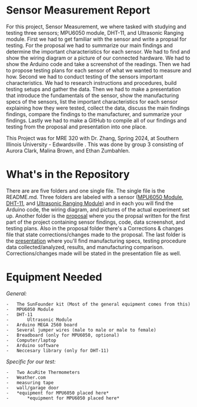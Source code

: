 # Sensor Measurement Report 
  For this project, Sensor Measurement, we where tasked with studying and testing three sensors; MPU6050 module, DHT-11, and Ultrasonic Ranging module.
  First we had to get familiar with the sensor and write a propsal for testing. For the proposal we had to  summarize our main findings and determine the important characteristics for each sensor. We had to find and show the wiring diagram or a picture of our connected hardware. We had to show the Arduino code and take a screenshot of the readings. Then we had to propose testing plans for each sensor of what we wanted to measure and how.
  Second we had to conduct testing of the sensors important characteristics. We had to research instructions and procedures, build testing setups and gather the data. Then we had to make a presentation that introduce the fundamentals of the sensor, show the manufacturing specs of the sensors, list the important characteristics for each sensor explaining how they were tested, collect the data, discuss the main findings findings, compare the findings to the manufacturer, and summarize your findings.
  Lastly we had to make a GitHub to compile all of our findings and testing from the proposal and presentation into one place.
  
  This Project was for MRE 320 with Dr. Zhang, Spring 2024, at Southern Illinois University - Edwardsville . This was done by group 3 consisting of Aurora Clark, Malina Brown, and Ethan Zumbahlen. 

  # What's in the Repository
  There are are five folders and one single file. The single file is the README.md. Three folders are labeled with a sensor ([MPU6050 Module](https://github.com/malibro1/Sensor-Measurements/tree/main/MPU6050%20Module), [DHT-11](https://github.com/malibro1/Sensor-Measurements/tree/main/DHT-11), and [Ultrasonic Ranging Module](https://github.com/malibro1/Sensor-Measurements/tree/main/Ultrasonic%20Ranging%20Module)) and in each you will find the Arduino code, the wiring diagram, and pictures of the actual experiment set up. Another folder is the [proposal](https://github.com/malibro1/Sensor-Measurements/tree/main/Proposal) where you the propsal written for the first part of the project containing sensor findings, code, data screenshot, and testing plans. Also in the proposal folder there's a Corrections & changes file that state corrections/changes made to the proposal. The last folder is the [presentation](https://github.com/malibro1/Sensor-Measurements/tree/main/Presentation) where you'll find manufacturing specs, testing procedure data collected/analyzed, results, and manufacturing comparison. Corrections/changes made will be stated in the presentation file as well.

  # Equipment Needed
  _General:_
   
    -	The SunFounder kit (Most of the general equipment comes from this)
    -	MPU6050 Module
    -	DHT-11
    -       Ultrasonic Module
    -	Arduino MEGA 2560 board
    -	Several jumper wires (male to male or male to female)
    -	Breadboard (only for MPU6050, optional)
    -	Computer/laptop
    -	Arduino software
    -	Neccesary library (only for DHT-11)
  
  _Specific for our test:_
  
    -	Two AcuRite Thermometers
    -	Weather.com
    -	measuring tape
    -	wall/garage door
    -	*equipment for MPU6050 placed here*
    -       *equipment for MPU6050 placed here*
